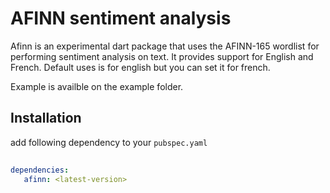 # AFINN sentiment analysis

Afinn is an experimental dart package that uses the AFINN-165 wordlist for performing sentiment analysis on text. It provides support for English and French. Default uses is for english but you can set it for french.

Example is availble on the example folder.

## Installation
add following dependency to your `pubspec.yaml`
```yaml  
  
dependencies:    
   afinn: <latest-version>  
   
 ```